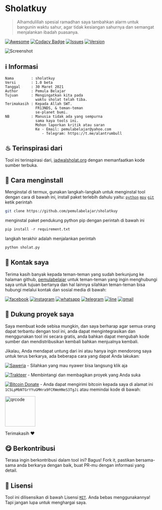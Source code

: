 # Sholatkuy

> Alhamdulillah spesial ramadhan saya tambahkan alarm untuk bangunin waktu sahur, agar tidak kesiangan sahurnya dan semangat menjalankan ibadah puasanya.


[![Awesome](https://cdn.rawgit.com/sindresorhus/awesome/d7305f38d29fed78fa85652e3a63e154dd8e8829/media/badge.svg)](https://github.com/sindresorhus/awesome)
[![Codacy Badge](https://app.codacy.com/project/badge/Grade/758c8147314846878e3d6da4ff5b6890)](https://www.codacy.com/gh/pemulabelajar/sholatkuy/dashboard?utm_source=github.com&amp;utm_medium=referral&amp;utm_content=pemulabelajar/sholatkuy&amp;utm_campaign=Badge_Grade)
[![Issues](https://img.shields.io/badge/issues%200-closed-cb2431.svg)](https://github.com/pemulabelajar/sholatkuy/issues)
[![Version](https://img.shields.io/badge/version-1.0%20beta-blue.svg)](https://github.com/pemulabelajar/sholatkuy/releases)

![Screenshot](https://github.com/pemulabelajar/sholatkuy/blob/master/.image/Screenshot.png?raw=true)

## ℹ Informasi
```text
Nama        : sholatkuy
Versi       : 1.0 beta
Tanggal     : 30 Maret 2021
Author      : Pemula Belajar
Tujuan      : Mengingatkan kita pada
              waktu sholat telah tiba.
Terimakasih : Kepada Allah SWT.
              FR13NDS, & teman-teman
              se-planet bumi.
NB          : Manusia tidak ada yang sempurna
              sama kaya tools ini.
              Mohon laporkan kritik atau saran
              Ke - Email: pemulabelajar@yahoo.com
                 - Telegram: https://t.me/alantrumbull
```

## ♨ Terinspirasi dari
Tool ini terinspirasi dari, [jadwalsholat.org](https://www.jadwalsholat.org) dengan memanfaatkan kode sumber terbuka.

## 🔰 Cara menginstall
Menginstal di termux, gunakan langkah-langkah untuk menginstal tool dengan cara di bawah ini, install paket terlebih dahulu yaitu: [`python`](https://www.python.org) [`mpv`](https://github.com/Neo-Oli/Termux-Mpv) [`git`](https://github.com/termux/termux-packages) ketik perintah
```bash
git clone https://github.com/pemulabelajar/sholatkuy
```
menginstal paket pendukung python pip dengan perintah di bawah ini
```python
pip install -r requirement.txt
```
langkah terakhir adalah menjalankan perintah
```python
python sholat.py
```

## 📲 Kontak saya
Terima kasih banyak kepada teman-teman yang sudah berkunjung ke halaman github, [pemulabelajar](https://github.com/pemulabelajar) untuk teman-teman yang ingin menghubungi saya untuk tujuan bertanya dan hal lainnya silahkan teman-teman bisa hubungi melalui kontak dan sosial media di bawah:

[![facebook](https://img.shields.io/badge/Facebook-1877F2?style=flat&logo=facebook&logoColor=white)](href="https://m.facebook.com/000alantrumbull) [![instagram](https://img.shields.io/badge/Instagram-8B89CC?style=flat&logo=instagram&logoColor=white)](href="https://www.instagram.com/alantrumbull) [![whatsapp](https://img.shields.io/badge/WhatsApp-25D366?style=flat&logo=whatsapp&logoColor=white)](https://api.whatsapp.com/send?phone=6285775433901) [![telegram](https://img.shields.io/badge/Telegram-2CA5E0?style=flat&logo=telegram&logoColor=white)](https://t.me/alantrumbull) [![line](https://img.shields.io/badge/LINE-00FF00?style=flat&logo=line&logoColor=white)](https://line.me/ti/p/~alantrumbull) [![gmail](https://img.shields.io/badge/Gmail-D14836?style=flat&logo=gmail&logoColor=white)](mailto:nedq016@gmail.com)

## 💖 Dukung proyek saya
Saya membuat kode sebisa mungkin, dan saya berharap agar semua orang dapat terbantu dengan tool ini, anda dapat mengintegrasikan dan menggunakan tool ini secara gratis, anda bahkan dapat mengubah kode sumber dan mendistribusikan kembali bahkan menjualnya kembali.

Jikalau, Anda mendapat untung dari ini atau hanya ingin mendorong saya untuk terus berkarya, ada beberapa cara yang dapat Anda lakukan:

[![Saweria](https://img.shields.io/badge/Saweria-00FFFF?style=flat&logo=deezer&logoColor=white)](https://saweria.co/alantrumbull) - Silahkan yang mau nyawer bisa langsung klik aja

[![Trakteer](https://img.shields.io/badge/Trakter-FF0000?style=flat&logo=ko-fi&logoColor=white)](ttps://trakteer.id/alantrumbull) - Membintangi dan membagikan proyek yang Anda suka

[![Bitcoin Donate](https://img.shields.io/badge/Bitcoin-000000?style=flat&logo=bitcoin&logoColor=white)](https://www.blockchain.com/btc/address/1C5LpMbNTGrYYuGMHra9FCRWeHNeS3TgJi) - Anda dapat mengirimi bitcoin kepada saya di alamat ini ```1C5LpMbNTGrYYuGMHra9FCRWeHNeS3TgJi``` atau memindai kode di bawah:

<img src="https://github.com/pemulabelajar/pemulabelajar/blob/main/assets/qr.png?raw=true" alt="qrcode" width="100px" height="100px"/>

Terimakasih ❤

## 😋 Berkontribusi
Terasa ingin berkontribusi dalam tool ini? Bagus! Fork it, pastikan bersama-sama anda berkarya dengan baik, buat PR-mu dengan informasi yang detail.

## 📜 Lisensi
Tool ini dilisensikan di bawah Lisensi [`MIT`](https://github.com/pemulabelajar/sholatkuy/blob/master/LICENSE?raw=true). Anda bebas menggunakannya! Tapi jangan lupa untuk menghargai saya.
